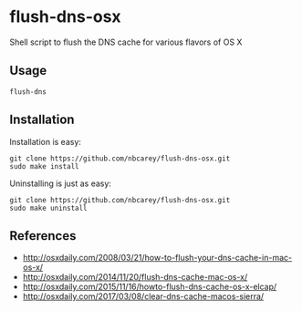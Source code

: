 # flush-dns-osx

Shell script to flush the DNS cache for various flavors of OS X

## Usage

    flush-dns

## Installation

Installation is easy:

    git clone https://github.com/nbcarey/flush-dns-osx.git
    sudo make install

Uninstalling is just as easy:

    git clone https://github.com/nbcarey/flush-dns-osx.git
    sudo make uninstall

## References

- http://osxdaily.com/2008/03/21/how-to-flush-your-dns-cache-in-mac-os-x/
- http://osxdaily.com/2014/11/20/flush-dns-cache-mac-os-x/
- http://osxdaily.com/2015/11/16/howto-flush-dns-cache-os-x-elcap/
- http://osxdaily.com/2017/03/08/clear-dns-cache-macos-sierra/

